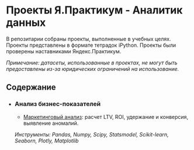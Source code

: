 # Проекты Я.Практикум - Аналитик данных

В репозитарии собраны проекты, выполненные в учебных целях. Проекты представлены в формате тетрадок iPython. Проекты были проверены наставниками Яндекс.Практикум.

_Примечание: датасеты, использованные в проектах, не могут быть предоставлены из-за юридических ограничений на использование._

## Содержание

- ### Анализ бизнес-показателей
	- [Маркетинговый анализ](): расчет LTV, ROI, удержание и конверсия, выявление аномалий.

	_Инструменты: Pandas, Numpy, Scipy, Statsmodel, Scikit-learn, Seaborn, Plotly, Matplotlib_
